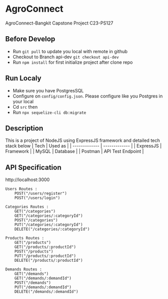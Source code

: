 # AgroConnect
AgroConnect-Bangkit Capstone Project C23-PS127

## Before Develop
- Run `git pull` to update you local with remote in github
- Checkout to Branch api-dev `git checkout api-dev` 
- Run `npm install` for first initialize project after clone repo

## Run Localy 
- Make sure you have PostgresSQL
- Configure on `config/config.json`. Please configure like you Postgres in your local
- Cd `src` then
- Run ```npx sequelize-cli db:migrate```

## Description 
This is a project of NodeJS using ExpressJS framework and detailed tech stack below 
| Tech          | Used as       |
| ------------- | ------------- |
| ExpressJS    | Framework     |
| MySQL         | Database     |
| Postman       | API Test Endpoint |

## API Specification

http://localhost:3000

    Users Routes :
	    POST("/users/register")
		POST("/users/login")

    Categories Routes :
	    GET("/categories")              
		GET("/categories/:categoryId")     
		POST("/categories")
		PUT("/categories/:categoryId")     
		DELETE("/categories/:categoryId")  

    Products Routes :
	    GET("/products")              
		GET("/products/:productId")     
		POST("/products")
		PUT("/products/:productId")     
		DELETE("/products/:productId")  

    Demands Routes :
	    GET("/demands")              
		GET("/demands/:demandId")     
		POST("/demands")
		PUT("/demands/:demandId")     
		DELETE("/demands/:demandId")  

